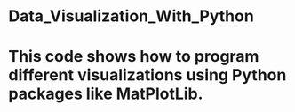 # Data_Visualization_With_Python
# This code shows how to program different visualizations using Python packages like MatPlotLib.
